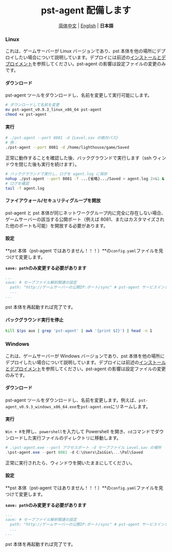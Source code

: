 <h1 align='center'>pst-agent 配備します</h1>

<p align="center">
   <a href="/README.agent.md">简体中文</a> | <a href="/README.agent.en.md">English</a> | <strong>日本語</strong>
</p>

### Linux

これは、ゲームサーバーが Linux バージョンであり、pst 本体を他の場所にデプロイしたい場合について説明しています。デプロイには前述の[インストールとデプロイメント](./README.ja.md#インストールとデプロイメント)を参照してください。pst-agent の影響は設定ファイルの変更のみです。

#### ダウンロード

pst-agent ツールをダウンロードし、名前を変更して実行可能にします。

```bash
# ダウンロードして名前を変更
mv pst-agent_v0.9.3_linux_x86_64 pst-agent
chmod +x pst-agent
```

#### 実行

```bash
# ./pst-agent --port 8081 -d {Level.sav の絶対パス}
# 例：
./pst-agent --port 8081 -d /home/lighthouse/game/Saved
```

正常に動作することを確認した後、バックグラウンドで実行します（ssh ウィンドウを閉じた後も実行を続けます）。

```bash
# バックグラウンドで実行し、ログを agent.log に保存
nohup ./pst-agent --port 8081 -f ...{省略}.../Saved > agent.log 2>&1 &
# ログを確認
tail -f agent.log
```

#### ファイアウォール/セキュリティグループを開放

pst-agent と pst 本体が同じネットワークグループ内に完全に存在しない場合、ゲームサーバーの該当する公開ポート（例えば 8081、またはカスタマイズされた他のポートも可能）を開放する必要があります。

#### 設定

**pst 本体（pst-agent ではありません！！！）**の`config.yaml`ファイルを見つけて変更します。

**`save: path`のみ変更する必要があります**

```yaml
...
save: # セーブファイル解析関連の設定
  path: "http://ゲームサーバーの公開IP:ポート/sync" # pst-agent サービスインターフェース
  ...
...
```

pst 本体を再起動すれば完了です。

#### バックグラウンド実行を停止

```bash
kill $(ps aux | grep 'pst-agent' | awk '{print $2}') | head -n 1
```

### Windows

これは、ゲームサーバーが Windows バージョンであり、pst 本体を他の場所にデプロイしたい場合について説明しています。デプロイには前述の[インストールとデプロイメント](./README.ja.md#インストールとデプロイメント)を参照してください。pst-agent の影響は設定ファイルの変更のみです。

#### ダウンロード

pst-agent ツールをダウンロードし、名前を変更します。例えば、`pst-agent_v0.9.3_windows_x86_64.exe`を`pst-agent.exe`にリネームします。

#### 実行

`Win + R`を押し、`powershell`を入力して Powershell を開き、`cd`コマンドでダウンロードした実行ファイルのディレクトリに移動します。

```powershell
# .\pst-agent.exe --port アクセスポート -d セーブファイル Level.sav の場所
.\pst-agent.exe --port 8081 -d C:\Users\ZaiGie\...\Pal\Saved
```

正常に実行されたら、ウィンドウを開いたままにしてください。

#### 設定

**pst 本体（pst-agent ではありません！！！）**の`config.yaml`ファイルを見つけて変更します。

**`save: path`のみ変更する必要があります**

```yaml
...
save: # セーブファイル解析関連の設定
  path: "http://ゲームサーバーの公開IP:ポート/sync" # pst-agent サービスインターフェース
  ...
...
```

pst 本体を再起動すれば完了です。

